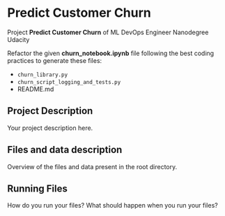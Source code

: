 # Predict Customer Churn

Project **Predict Customer Churn** of ML DevOps Engineer Nanodegree Udacity

Refactor the given **churn_notebook.ipynb** file following the best coding practices to generate these files:

- ``churn_library.py``
- ``churn_script_logging_and_tests.py``
- README.md


## Project Description
Your project description here.

## Files and data description
Overview of the files and data present in the root directory. 

## Running Files
How do you run your files? What should happen when you run your files?

